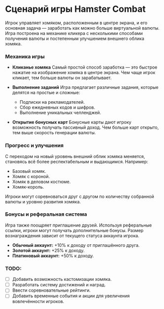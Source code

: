 # Сценарий игры Hamster Combat

Игрок управляет хомяком, расположенным в центре экрана, и его основная задача — заработать как можно больше виртуальной валюты. Игра построена на механике кликера с несколькими способами получения валюты и постепенным улучшением внешнего облика хомяка.

### Механика игры

- **Кликанье хомяка**
  Самый простой способ заработка — это быстрое нажатие на изображение хомяка в центре экрана. Чем чаще игрок кликает, тем больше валюты он зарабатывает.

- **Выполнение заданий**
  Игра предлагает различные задания, которые делятся на простые и сложные:

  - Подписки на рекламодателей.
  - Сбор ежедневных кодов и шифров.
  - Выполнение уникальных челленджей.

- **Открытие бонусных карт**
  Бонусные карты дают игроку возможность получать пассивный доход. Чем больше карт открыто, тем выше скорость генерации валюты.

### Прогресс и улучшения

С переходом на новый уровень внешний облик хомяка меняется, становясь всё более респектабельным и выдающимся. Например:

- Базовый хомяк.
- Хомяк с короной.
- Хомяк в деловом костюме.
- Хомяк-король.

Игроки могут соревноваться друг с другом по количеству собранной валюты и уровню развития хомяка.

### Бонусы и реферальная система

Игра также поощряет приглашение друзей. Используя реферальные ссылки, игроки могут получать дополнительные бонусы. Размер вознаграждения зависит от текущего статуса аккаунта игрока.

- **Обычный аккаунт:** +10% к доходу от приглашённого друга.
- **Золотой аккаунт:** +25% к доходу.
- **Платиновый аккаунт:** +50% к доходу.

### TODO:

- [ ] Добавить возможность кастомизации хомяка.
- [ ] Разработать систему достижений и наград.
- [ ] Ввести соревновательные рейтинги.
- [ ] Добавить временные события и акции для увеличения вовлечённости игроков.
